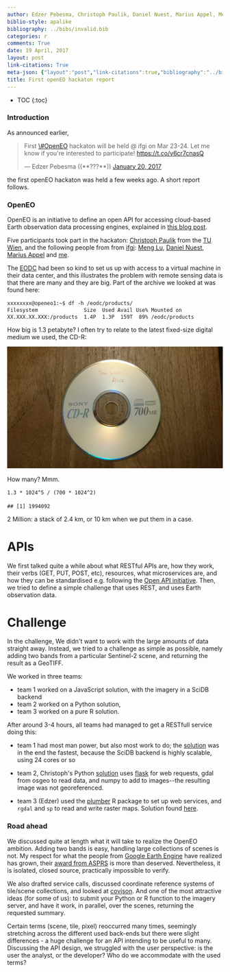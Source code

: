 ```yaml
---
author: Edzer Pebesma, Christoph Paulik, Daniel Nuest, Marius Appel, Meng Lu
biblio-style: apalike
bibliography: ../bibs/invalid.bib
categories: r
comments: True
date: 19 April, 2017
layout: post
link-citations: True
meta-json: {"layout":"post","link-citations":true,"bibliography":"../bibs/invalid.bib","categories":"r","date":"19 April, 2017","author":"Edzer Pebesma, Christoph Paulik, Daniel Nuest, Marius Appel, Meng Lu","comments":true,"title":"First openEO hackaton report","biblio-style":"apalike"}
title: First openEO hackaton report
---
```


* TOC 
{:toc}

### Introduction

As announced earlier,

<blockquote markdown="1" class="twitter-tweet" data-lang="en">
<p markdown="1" lang="en" dir="ltr">
First <a href="https://twitter.com/hashtag/OpenEO?src=hash">\#OpenEO</a>
hackaton will be held @ ifgi on Mar 23-24. Let me know if you're
interested to participate!
<a href="https://t.co/v6cr7cnasQ">https://t.co/v6cr7cnasQ</a>
</p>
— Edzer Pebesma ((<span class="citeproc-not-found"
data-reference-id="edzerpebesma">**???**</span>))
<a href="https://twitter.com/edzerpebesma/status/822460648365916160">January
20, 2017</a>
</blockquote>
<script async src="//platform.twitter.com/widgets.js" charset="utf-8"></script>
the first openEO hackaton was held a few weeks ago. A short report
follows.

### OpenEO

OpenEO is an initiative to define an open API for accessing cloud-based
Earth observation data processing engines, explained in [this blog
post](http://r-spatial.org/2016/11/29/openeo.html).

Five participants took part in the hackaton: [Christoph
Paulik](https://github.com/cpaulik) from the [TU
Wien](https://rs.geo.tuwien.ac.at/), and the following people from from
[ifgi](http://ifgi.uni-muenster.de/en/): [Meng
Lu](https://github.com/mengluchu), [Daniel
Nuest](https://github.com/nuest), [Marius
Appel](https://github.com/appelmar) and [me](https://github.com/edzer).

The [EODC](http://www.eodc.eu/) had been so kind to set us up with
access to a virtual machine in their data center, and this illustrates
the problem with remote sensing data is that there are many and they are
big. Part of the archive we looked at was found here:

    xxxxxxxx@openeo1:~$ df -h /eodc/products/
    Filesystem               Size  Used Avail Use% Mounted on
    XX.XXX.XX.XXX:/products  1.4P  1.3P  159T  89% /eodc/products

How big is 1.3 petabyte? I often try to relate to the latest fixed-size
digital medium we used, the CD-R:

![](/images/cd.jpg)

How many? Mmm.

    1.3 * 1024^5 / (700 * 1024^2)

    ## [1] 1994092

2 Million: a stack of 2.4 km, or 10 km when we put them in a case.

APIs
====

We first talked quite a while about what RESTful APIs are, how they
work, their verbs (GET, PUT, POST, etc), resources, what microservices
are, and how they can be standardised e.g. following the [Open API
initiative](https://www.openapis.org/). Then, we tried to define a
simple challenge that uses REST, and uses Earth observation data.

Challenge
=========

In the challenge, We didn't want to work with the large amounts of data
straight away. Instead, we tried to a challenge as simple as possible,
namely adding two bands from a particular Sentinel-2 scene, and
returning the result as a GeoTIFF.

We worked in three teams:

-   team 1 worked on a JavaScript solution, with the imagery in a SciDB
    backend
-   team 2 worked on a Python solution,
-   team 3 worked on a pure R solution.

After around 3-4 hours, all teams had managed to get a RESTfull service
doing this:

-   team 1 had most man power, but also most work to do; the
    [solution](https://github.com/nuest/openeo_hackathon) was in the end
    the fastest, because the SciDB backend is highly scalable, using 24
    cores or so

-   team 2, Christoph's Python
    [solution](https://gitlab.com/cpaulik/s2_add) uses
    [flask](http://flask.pocoo.org/) for web requests, gdal from osgeo
    to read data, and numpy to add to images--the resulting image was
    not georeferenced.

-   team 3 (Edzer) used the
    [plumber](https://github.com/trestletech/plumber) R package to set
    up web services, and `rgdal` and `sp` to read and write raster maps.
    Solution found [here](https://github.com/edzer/openeo_hackaton).

### Road ahead

We discussed quite at length what it will take to realize the OpenEO
ambition. Adding two bands is easy, handling large collections of scenes
is not. My respect for what the people from [Google Earth
Engine](https://earthengine.google.com/) have realized has grown, their
[award from
ASPRS](https://www.asprs.org/press-releases/asprs-outstanding-technical-achievement-award-announced.html)
is more than deserved. Nevertheless, it is isolated, closed source,
practically impossible to verify.

We also drafted service calls, discussed coordinate reference systems of
tile/scene collections, and looked at
[covjson](https://covjson.org/playground/). And one of the most
attractive ideas (for some of us): to submit your Python or R function
to the imagery server, and have it work, in parallel, over the scenes,
returning the requested summary.

Certain terms (scene, tile, pixel) reoccurred many times, seemingly
stretching across the different used back-ends but there were slight
differences - a huge challenge for an API intending to be useful to
many. Discussing the API design, we struggled with the user perspective:
is the user the analyst, or the developer? Who do we accommodate with
the used terms?
